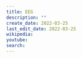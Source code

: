 ```yaml
---
title: EEG
description: ""
create_date: 2022-03-25
last_edit_date: 2022-03-25
wikipedia: 
youtube: 
search: 
---
```

